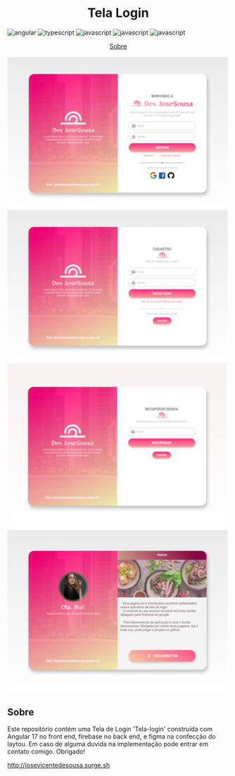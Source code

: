[JAVASCRIPT__BADGE]: https://img.shields.io/badge/Javascript-000?style=for-the-badge&logo=javascript
[TYPESCRIPT__BADGE]: https://img.shields.io/badge/typescript-D4FAFF?style=for-the-badge&logo=typescript
[FIREBASE__BADGE]: https://img.shields.io/badge/Firebase-F00?style=for-the-badge&logo=firebase
[ANGULAR__BADGE]: https://img.shields.io/badge/Angular-red?style=for-the-badge&logo=angular
[FIGMA__BADGE]: https://img.shields.io/badge/Figma-white?style=for-the-badge&logo=figma


<h1 align="center" style="font-weight: bold;">Tela Login </h1>

![angular][ANGULAR__BADGE]
![typescript][TYPESCRIPT__BADGE]
![javascript][JAVASCRIPT__BADGE]
![javascript][FIREBASE__BADGE]
![javascript][FIGMA__BADGE]


<p align="center">
 <a href="#about">Sobre</a> 
</p>

<p align="center">
    <img src="./.github/tela-login.png" alt="Page Layout" width="600px">
</p>

<h2 id="about"> Sobre</h2>

Este repositório contém uma Tela de Login 'Tela-login' construída com Angular 17 no front end, firebase no back end, e figma na confecção do laytou. Em caso de alguma duvida na implementação pode entrar em contato comigo. Obrigado!

<a href="http://josevicentedesousa.surge.sh">http://josevicentedesousa.surge.sh</a>


